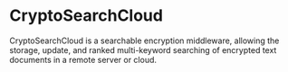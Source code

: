 # CryptoSearchCloud
CryptoSearchCloud is a searchable encryption middleware, allowing the storage, update, and ranked multi-keyword searching of encrypted text documents in a remote server or cloud.

